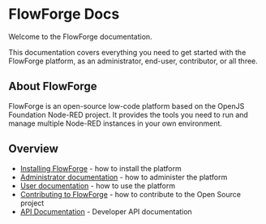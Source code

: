 # FlowForge Docs

Welcome to the FlowForge documentation.

This documentation covers everything you need to get started with the FlowForge
platform, as an administrator, end-user, contributor, or all three.

## About FlowForge

FlowForge is an open-source low-code platform based on the OpenJS Foundation Node-RED
project. It provides the tools you need to run and manage multiple Node-RED instances
in your own environment.

## Overview

 - [Installing FlowForge](./install/) - how to install the platform
 - [Administrator documentation](./admin/) - how to administer the platform
 - [User documentation](./user/) - how to use the platform
 - [Contributing to FlowForge](./contribute/) - how to contribute to the Open Source project
 - [API Documentation](./api/) - Developer API documentation
